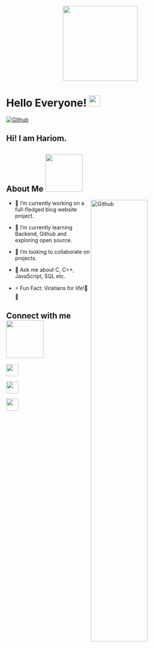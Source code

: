 <p align="center">
    <img width="200" src="https://images.livemint.com/img/2022/08/27/1600x900/AFP_1JJ5U1_1566464512957_1661573076483_1661573076483.jpg">
</p>

<h1> Hello Everyone! <img src = "https://raw.githubusercontent.com/MartinHeinz/MartinHeinz/master/wave.gif" width = 30px> </h1>
<p align='center'>
</p>

[![Github](https://img.shields.io/github/followers/Aaroh1?label=Follow&style=social)](https://github.com/Aditya664)

<h2>Hi! I am Hariom.</span></h2>

<h2> About Me <img src = "https://media0.giphy.com/media/KDDpcKigbfFpnejZs6/giphy.gif?cid=ecf05e47oy6f4zjs8g1qoiystc56cu7r9tb8a1fe76e05oty&rid=giphy.gif" width = 100px></h2>

<img width="55%" align="right" alt="Github" src="https://media.istockphoto.com/vectors/resume-curriculum-vitae-biography-in-human-hands-flat-line-vector-vector-id1038238574?k=20&m=1038238574&s=612x612&w=0&h=C8275vQIM9Y8x8iKdR4O0WSU8vGbmOv4X6y16WSIEk8=" />

- 🔭 I’m currently working on a full-fledged blog website project.

- 🌱 I’m currently learning Backend, Github and exploring open source.

- 👯 I’m looking to collaborate on projects.

- 💬 Ask me about C, C++, JavaScript, SQL etc.

- ⚡ Fun Fact: Viratians for life!🤍🤍


<h2> Connect with me <img src='https://raw.githubusercontent.com/ShahriarShafin/ShahriarShafin/main/Assets/handshake.gif' width="100px"> </h2>
<a href = 'https://www.linkedin.com/in/hari-om-sharma-72249b244/'> <img width = '32px' align= 'center' src="https://raw.githubusercontent.com/rahulbanerjee26/githubAboutMeGenerator/main/icons/linked-in-alt.svg"/></a> 

<a href = 'https://www.twitter.com/i_am_hariom_'> <img width = '32px' align= 'center' src="https://raw.githubusercontent.com/rahulbanerjee26/githubAboutMeGenerator/main/icons/twitter.svg"/></a> 

<a href = 'https://github.com/iamhariom0228'> <img width = '32px' align= 'center' src="https://raw.githubusercontent.com/rahulbanerjee26/githubAboutMeGenerator/main/icons/github.svg"/></a>

<br>
<br>
<br>

